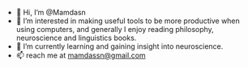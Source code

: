 - 👋 Hi, I’m @Mamdasn
- 👀 I’m interested in making useful tools to be more productive when using computers, and generally I enjoy reading philosophy, neuroscience and linguistics books.
- 🌱 I’m currently learning and gaining insight into neuroscience.
- 📫 reach me at mamdassn@gmail.com

<!---
Mamdasn/Mamdasn is a ✨ special ✨ repository because its `README.md` (this file) appears on your GitHub profile.
You can click the Preview link to take a look at your changes.
--->
